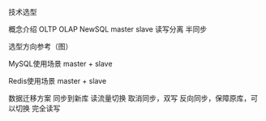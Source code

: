 
技术选型

概念介绍
OLTP OLAP NewSQL
master slave
读写分离
半同步

选型方向参考（图）

MySQL使用场景
master + slave

Redis使用场景
master + slave

数据迁移方案
同步到新库
读流量切换
取消同步，双写
反向同步，保障原库，可以切换
完全读写